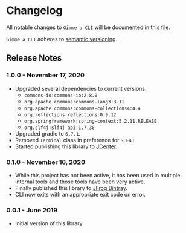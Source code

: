 # Changelog

All notable changes to `Gimme a CLI` will be documented in this file.

`Gimme a CLI` adheres to [semantic versioning](http://semver.org/).

## Release Notes

### 1.0.0 - November 17, 2020

- Upgraded several dependencies to current versions:
  - `commons-io:commons-io:2.8.0`
  - `org.apache.commons:commons-lang3:3.11`
  - `org.apache.commons:commons-collections4:4.4`
  - `org.reflections:reflections:0.9.12`
  - `org.springframework:spring-context:5.2.11.RELEASE`
  - `org.slf4j:slf4j-api:1.7.30`
- Upgraded gradle to `6.7.1`.
- Removed `Terminal` class in preference for `SLF4J`.
- Started publishing this library to [JCenter](https://jcenter.bintray.com/com/nike/gimme-a-cli/).

### 0.1.0 - November 16, 2020

- While this project has not been active, it has been used in multiple internal tools and those tools have been very active.
- Finally published this library to [JFrog Bintray](https://bintray.com/nike/maven/gimme-a-cli).
- CLI now exits with an appropriate exit code on error.

### 0.0.1 - June 2019

- Initial version of this library

